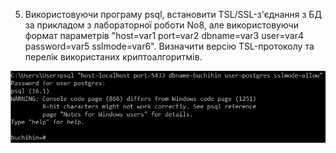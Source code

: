 5. Використовуючи програму psql, встановити TSL/SSL-з'єднання з БД за прикладом
з лабораторної роботи No8, але використовуючи формат параметрів "host=var1 port=var2
dbname=var3 user=var4 password=var5 sslmode=var6".
Визначити версію TSL-протоколу та перелік використаних криптоалгоритмів.



![alt-text](https://github.com/oleksandrblazhko/ai-191-buchihin/blob/laboratory-work-7/Laboratory-Work-9/images/5.png)
